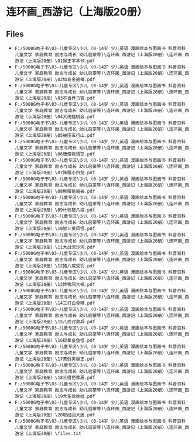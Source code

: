 # 连环画_西游记（上海版20册）

## Files

- `F:/5000G电子书\03-儿童专区\少儿 (0-14岁 少儿英语 漫画绘本与图画书 科普百科 儿童文学 家庭教育 励志与成长 幼儿启蒙等)\连环画_西游记（上海版20册）\连环画_西游记（上海版20册）\01猴王学本领.pdf`
- `F:/5000G电子书\03-儿童专区\少儿 (0-14岁 少儿英语 漫画绘本与图画书 科普百科 儿童文学 家庭教育 励志与成长 幼儿启蒙等)\连环画_西游记（上海版20册）\连环画_西游记（上海版20册）\02如意金箍棒.pdf`
- `F:/5000G电子书\03-儿童专区\少儿 (0-14岁 少儿英语 漫画绘本与图画书 科普百科 儿童文学 家庭教育 励志与成长 幼儿启蒙等)\连环画_西游记（上海版20册）\连环画_西游记（上海版20册）\03不当养马官.pdf`
- `F:/5000G电子书\03-儿童专区\少儿 (0-14岁 少儿英语 漫画绘本与图画书 科普百科 儿童文学 家庭教育 励志与成长 幼儿启蒙等)\连环画_西游记（上海版20册）\连环画_西游记（上海版20册）\04大闹蟠桃会.pdf`
- `F:/5000G电子书\03-儿童专区\少儿 (0-14岁 少儿英语 漫画绘本与图画书 科普百科 儿童文学 家庭教育 励志与成长 幼儿启蒙等)\连环画_西游记（上海版20册）\连环画_西游记（上海版20册）\05被压五行山.pdf`
- `F:/5000G电子书\03-儿童专区\少儿 (0-14岁 少儿英语 漫画绘本与图画书 科普百科 儿童文学 家庭教育 励志与成长 幼儿启蒙等)\连环画_西游记（上海版20册）\连环画_西游记（上海版20册）\06唐僧救悟空.pdf`
- `F:/5000G电子书\03-儿童专区\少儿 (0-14岁 少儿英语 漫画绘本与图画书 科普百科 儿童文学 家庭教育 励志与成长 幼儿启蒙等)\连环画_西游记（上海版20册）\连环画_西游记（上海版20册）\07降服小白龙.pdf`
- `F:/5000G电子书\03-儿童专区\少儿 (0-14岁 少儿英语 漫画绘本与图画书 科普百科 儿童文学 家庭教育 励志与成长 幼儿启蒙等)\连环画_西游记（上海版20册）\连环画_西游记（上海版20册）\08熊精偷袈裟.pdf`
- `F:/5000G电子书\03-儿童专区\少儿 (0-14岁 少儿英语 漫画绘本与图画书 科普百科 儿童文学 家庭教育 励志与成长 幼儿启蒙等)\连环画_西游记（上海版20册）\连环画_西游记（上海版20册）\09计收猪八戒.pdf`
- `F:/5000G电子书\03-儿童专区\少儿 (0-14岁 少儿英语 漫画绘本与图画书 科普百科 儿童文学 家庭教育 励志与成长 幼儿启蒙等)\连环画_西游记（上海版20册）\连环画_西游记（上海版20册）\10智斗黄风怪.pdf`
- `F:/5000G电子书\03-儿童专区\少儿 (0-14岁 少儿英语 漫画绘本与图画书 科普百科 儿童文学 家庭教育 励志与成长 幼儿启蒙等)\连环画_西游记（上海版20册）\连环画_西游记（上海版20册）\11大战流沙河.pdf`
- `F:/5000G电子书\03-儿童专区\少儿 (0-14岁 少儿英语 漫画绘本与图画书 科普百科 儿童文学 家庭教育 励志与成长 幼儿启蒙等)\连环画_西游记（上海版20册）\连环画_西游记（上海版20册）\12猪八戒受罚.pdf`
- `F:/5000G电子书\03-儿童专区\少儿 (0-14岁 少儿英语 漫画绘本与图画书 科普百科 儿童文学 家庭教育 励志与成长 幼儿启蒙等)\连环画_西游记（上海版20册）\连环画_西游记（上海版20册）\13馋嘴闯大祸.pdf`
- `F:/5000G电子书\03-儿童专区\少儿 (0-14岁 少儿英语 漫画绘本与图画书 科普百科 儿童文学 家庭教育 励志与成长 幼儿启蒙等)\连环画_西游记（上海版20册）\连环画_西游记（上海版20册）\14三打白骨精.pdf`
- `F:/5000G电子书\03-儿童专区\少儿 (0-14岁 少儿英语 漫画绘本与图画书 科普百科 儿童文学 家庭教育 励志与成长 幼儿启蒙等)\连环画_西游记（上海版20册）\连环画_西游记（上海版20册）\15八戒讨救兵.pdf`
- `F:/5000G电子书\03-儿童专区\少儿 (0-14岁 少儿英语 漫画绘本与图画书 科普百科 儿童文学 家庭教育 励志与成长 幼儿启蒙等)\连环画_西游记（上海版20册）\连环画_西游记（上海版20册）\16捉拿金鱼怪.pdf`
- `F:/5000G电子书\03-儿童专区\少儿 (0-14岁 少儿英语 漫画绘本与图画书 科普百科 儿童文学 家庭教育 励志与成长 幼儿启蒙等)\连环画_西游记（上海版20册）\连环画_西游记（上海版20册）\17真假美猴王.pdf`
- `F:/5000G电子书\03-儿童专区\少儿 (0-14岁 少儿英语 漫画绘本与图画书 科普百科 儿童文学 家庭教育 励志与成长 幼儿启蒙等)\连环画_西游记（上海版20册）\连环画_西游记（上海版20册）\18三借芭蕉扇.pdf`
- `F:/5000G电子书\03-儿童专区\少儿 (0-14岁 少儿英语 漫画绘本与图画书 科普百科 儿童文学 家庭教育 励志与成长 幼儿启蒙等)\连环画_西游记（上海版20册）\连环画_西游记（上海版20册）\19大圣救娃娃.pdf`
- `F:/5000G电子书\03-儿童专区\少儿 (0-14岁 少儿英语 漫画绘本与图画书 科普百科 儿童文学 家庭教育 励志与成长 幼儿启蒙等)\连环画_西游记（上海版20册）\连环画_西游记（上海版20册）\20取经回大唐.pdf`
- `F:/5000G电子书\03-儿童专区\少儿 (0-14岁 少儿英语 漫画绘本与图画书 科普百科 儿童文学 家庭教育 励志与成长 幼儿启蒙等)\连环画_西游记（上海版20册）\连环画_西游记（上海版20册）\files.txt`
